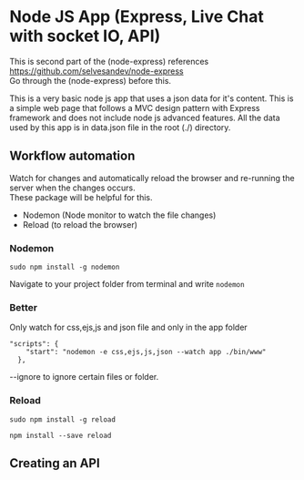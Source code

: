 # Node JS App (Express, Live Chat with socket IO, API)
This is second part of the (node-express) references https://github.com/selvesandev/node-express  
Go through the (node-express) before this.

This is a very basic node js app that uses a json data for it's content. This is a simple web page that follows a MVC design pattern with Express framework and does not include node js advanced features.
All the data used by this app is in data.json file in the root (./) directory.  


## Workflow automation
Watch for changes and automatically reload the browser and re-running the server when the changes occurs.    
These package will be helpful for this.
* Nodemon (Node monitor to watch the file changes)
* Reload (to reload the browser)

### Nodemon
```terminal
sudo npm install -g nodemon
```

Navigate to your project folder from terminal and write `nodemon`

### Better 
Only watch for css,ejs,js and json file and only in the app folder
```terminal
"scripts": {
    "start": "nodemon -e css,ejs,js,json --watch app ./bin/www"
  },
```

--ignore to ignore certain files or folder.


### Reload
```terminal
sudo npm install -g reload
```

```terminal 
npm install --save reload
```


## Creating an API



